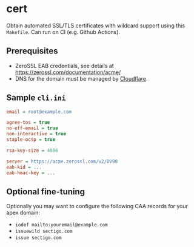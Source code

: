 # cert

Obtain automated SSL/TLS certificates with wildcard support using this `Makefile`. Can run on CI (e.g. Github Actions).

## Prerequisites

- ZeroSSL EAB credentials, see details at https://zerossl.com/documentation/acme/
- DNS for the domain must be managed by [Cloudflare](https://www.cloudflare.com/en-gb/).

## Sample `cli.ini`

```ini
email = root@example.com

agree-tos = true
no-eff-email = true
non-interactive = true
staple-ocsp = true

rsa-key-size = 4096

server = https://acme.zerossl.com/v2/DV90
eab-kid = ...
eab-hmac-key = ...
```

## Optional fine-tuning

Optionally you may want to configure the following CAA records for your apex domain:
  - `iodef mailto:youremail@example.com`
  - `issuewild sectigo.com`
  - `issue sectigo.com`
